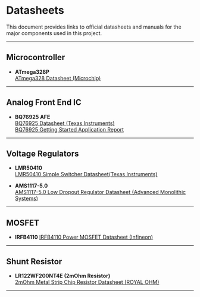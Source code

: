 # Datasheets

This document provides links to official datasheets and manuals for the major components used in this project.

---

## Microcontroller
- **ATmega328P**  
  [ATmega328 Datasheet (Microchip)](https://www.microchip.com/en-us/product/atmega328p)
---

## Analog Front End IC
- **BQ76925 AFE**  
  [BQ76925 Datasheet (Texas Instruments)](https://www.ti.com/lit/ds/symlink/bq76925.pdf?ts=1732031802925&ref_url=https%253A%252F%252Fwww.ti.com%252Fproduct%252FBQ76925)    
  [BQ76925 Getting Started Application Report](https://www.ti.com/lit/an/slua619b/slua619b.pdf?ts=1732115644625&ref_url=https%253A%252F%252Fwww.ti.com%252Fproduct%252FBQ76925%253Fdcmp%253Ddsproject%2526hqs%253Dtd%2526)
---

## Voltage Regulators
- **LMR50410**   
  [LMR50410 Simple Switcher Datasheet(Texas Instruments)](https://www.ti.com/lit/ds/symlink/lmr50410.pdf)   

- **AMS1117-5.0**   
  [AMS1117-5.0 Low Dropout Regulator Datasheet (Advanced Monolithic Systems)](http://www.advanced-monolithic.com/pdf/ds1117.pdf)
---

## MOSFET
- **IRFB4110**
  [IRFB4110 Power MOSFET Datasheet (Infineon)](https://www.infineon.com/dgdl/irfb4110pbf.pdf?fileId=5546d462533600a401535615a9571e0b)
---

## Shunt Resistor   
- **LR122WF200NT4E (2mOhm Resistor)**    
  [2mOhm Metal Strip Chip Resistor Datasheet (ROYAL OHM)](https://www.royalohm.com/assets/pdf/products/smd/15.pdf)
---
